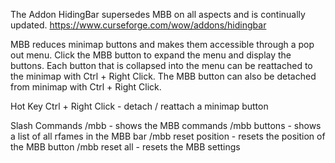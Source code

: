 The Addon HidingBar supersedes MBB on all aspects and is continually updated. 
https://www.curseforge.com/wow/addons/hidingbar

MBB reduces minimap buttons and makes them accessible through a pop out menu. Click the MBB button to expand the menu and display the buttons. Each button that is collapsed into the menu can be reattached to the minimap with Ctrl + Right Click. The MBB button can also be detached from minimap with Ctrl + Right Click.

Hot Key
Ctrl + Right Click - detach / reattach a minimap button

Slash Commands
/mbb - shows the MBB commands
/mbb buttons - shows a list of all rfames in the MBB bar
/mbb reset position - resets the position of the MBB button
/mbb reset all - resets the MBB settings
